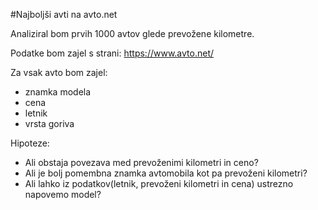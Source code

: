 #Najboljši avti na avto.net

Analiziral bom prvih 1000 avtov glede prevožene kilometre.

Podatke bom zajel s strani: https://www.avto.net/

Za vsak avto bom zajel:
* znamka modela
* cena
* letnik
* vrsta goriva


Hipoteze: 
* Ali obstaja povezava med prevoženimi kilometri in ceno?
* Ali je bolj pomembna znamka avtomobila kot pa prevoženi kilometri?
* Ali lahko iz podatkov(letnik, prevoženi kilometri in cena) ustrezno napovemo model?


